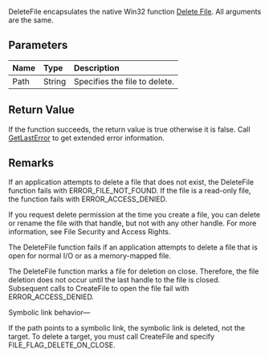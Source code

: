 DeleteFile encapsulates the native Win32 function [Delete File](http://msdn.microsoft.com/en-us/library/aa363915(VS.85).aspx). All arguments are the same.

## Parameters ##
| **Name** | **Type** | **Description** |
|:---------|:---------|:----------------|
| Path     | String   | Specifies the file to delete. |

## Return Value ##
If the function succeeds, the return value is true otherwise it is false. Call [GetLastError](GetLastError.md) to get extended error information.

## Remarks ##


If an application attempts to delete a file that does not exist, the DeleteFile function fails with ERROR\_FILE\_NOT\_FOUND. If the file is a read-only file, the function fails with ERROR\_ACCESS\_DENIED.

If you request delete permission at the time you create a file, you can delete or rename the file with that handle, but not with any other handle. For more information, see File Security and Access Rights.

The DeleteFile function fails if an application attempts to delete a file that is open for normal I/O or as a memory-mapped file.

The DeleteFile function marks a file for deletion on close. Therefore, the file deletion does not occur until the last handle to the file is closed. Subsequent calls to CreateFile to open the file fail with ERROR\_ACCESS\_DENIED.

Symbolic link behavior—

If the path points to a symbolic link, the symbolic link is deleted, not the target. To delete a target, you must call CreateFile and specify FILE\_FLAG\_DELETE\_ON\_CLOSE.